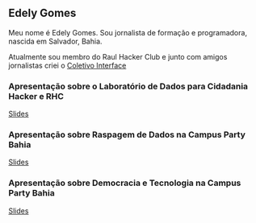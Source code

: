 ## Edely Gomes

Meu nome é Edely Gomes. Sou jornalista de formação e programadora, nascida em Salvador, Bahia.

Atualmente sou membro do Raul Hacker Club e junto com amigos jornalistas criei o [Coletivo Interface](https://www.interface.jor.br)

### Apresentação sobre o Laboratório de Dados para Cidadania Hacker e RHC

[Slides](https://edely.github.io/labcidadania) 

### Apresentação sobre Raspagem de Dados na Campus Party Bahia

[Slides](https://edely.github.io/cpba-raspagem) 

### Apresentação sobre Democracia e Tecnologia na Campus Party Bahia

[Slides](https://edely.github.io/cpba-pyladies) 